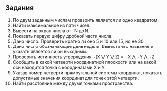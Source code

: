 ## Задания
1. По двум заданным числам проверить является ли одно квадратом
2. Найти максимальное из пяти чисел.
3. Вывести на экран числа от -N до N.
4. Показать первую цифру дробной части числа.
5. Дано число. Проверить кратно ли оно 5 и 10 или 15, но не 30
6. Дано число обозначающее день недели. Вывести его название и
указать является ли он выходным.
7. Проверить истинность утверждения ¬(X ⋁ Y ⋁ Z) = ¬X ⋀ ¬Y ⋀ ¬Z
8. Сообщить в какой четверти координатной плоскости или на какой
оси находится точка с координатами Х и У.
9. Указав номер четверти прямоугольной системы координат, показать
допустимые значения координат для точек этой четверти.
10. Найти расстояние между двумя точками пространства.